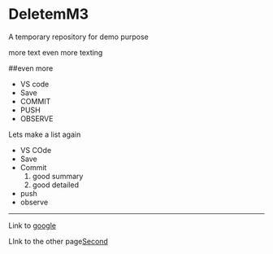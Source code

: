 # DeletemM3
A temporary repository for demo purpose

more text
even more texting

##even more

* VS code 
* Save
* COMMIT
* PUSH
* OBSERVE

Lets make a list again
* VS COde 
* Save
* Commit
   1. good summary
   2. good detailed
* push 
* observe

------------
Link to [google](http://google.com)

LInk to the other page[Second](Second.md)


